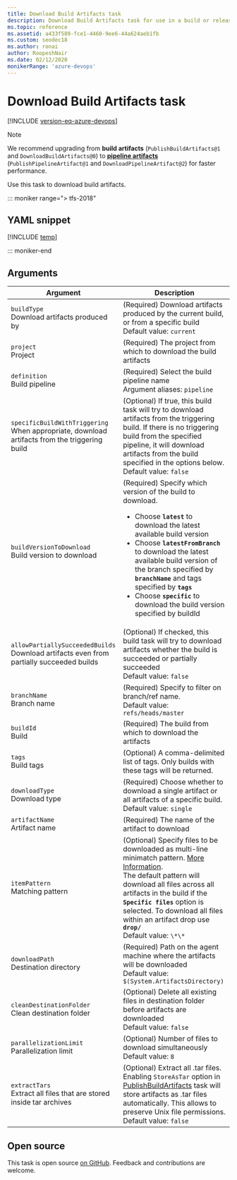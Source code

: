 ```yaml
---
title: Download Build Artifacts task
description: Download Build Artifacts task for use in a build or release pipeline
ms.topic: reference
ms.assetid: a433f589-fce1-4460-9ee6-44a624aeb1fb
ms.custom: seodec18
ms.author: ronai
author: RoopeshNair
ms.date: 02/12/2020
monikerRange: 'azure-devops'
---
```


# Download Build Artifacts task

[!INCLUDE [version-eq-azure-devops](../../../includes/version-eq-azure-devops.md)]

> [!NOTE]
> We recommend upgrading from **build artifacts** (`PublishBuildArtifacts@1` and `DownloadBuildArtifacts@0`) to **[pipeline artifacts](../../artifacts/pipeline-artifacts.md)** (`PublishPipelineArtifact@1` and `DownloadPipelineArtifact@2`) for faster performance. 

Use this task to download build artifacts.

::: moniker range="> tfs-2018"

## YAML snippet

[!INCLUDE [temp](../includes/yaml/DownloadBuildArtifactsV0.md)]

::: moniker-end

## Arguments

|Argument|Description|
|--- |--- |
|`buildType`<br/>Download artifacts produced by|(Required) Download artifacts produced by the current build, or from a specific build <br/>Default value: `current`|
|`project`<br/>Project|(Required) The project from which to download the build artifacts|
|`definition`<br/>Build pipeline|(Required) Select the build pipeline name <br/>Argument aliases: `pipeline`|
|`specificBuildWithTriggering`<br/>When appropriate, download artifacts from the triggering build|(Optional) If true, this build task will try to download artifacts from the triggering build. If there is no triggering build from the specified pipeline, it will download artifacts from the build specified in the options below. <br/>Default value: `false`|
|`buildVersionToDownload`<br/>Build version to download|(Required) Specify which version of the build to download.<br/><ul><li> Choose **`latest`** to download the latest available build version</li><li>Choose **`latestFromBranch`** to download the latest available build version of the branch specified by **`branchName`** and tags specified by **`tags`**</li><li>Choose **`specific`** to download the build version specified by buildId</li><ul/>|
|`allowPartiallySucceededBuilds`<br/>Download artifacts even from partially succeeded builds|(Optional) If checked, this build task will try to download artifacts whether the build is succeeded or partially succeeded <br/>Default value: `false`|
|`branchName`<br/>Branch name|(Required) Specify to filter on branch/ref name. <br/>Default value: `refs/heads/master`|
|`buildId`<br/>Build|(Required) The build from which to download the artifacts|
|`tags`<br/>Build tags|(Optional) A comma-delimited list of tags. Only builds with these tags will be returned.|
|`downloadType`<br/>Download type|(Required) Choose whether to download a single artifact or all artifacts of a specific build. <br/>Default value: `single`|
|`artifactName`<br/>Artifact name|(Required) The name of the artifact to download|
|`itemPattern`<br/>Matching pattern|(Optional) Specify files to be downloaded as multi-line minimatch pattern. [More Information](../file-matching-patterns.md).<br/> The default pattern  will download all files across all artifacts in the build if the **`Specific files`** option is selected. To download all files within an artifact drop use **`drop/`** <br/>Default value: `\*\*`|
|`downloadPath`<br/>Destination directory|(Required) Path on the agent machine where the artifacts will be downloaded <br/>Default value: `$(System.ArtifactsDirectory)`|
|`cleanDestinationFolder`<br/>Clean destination folder|(Optional) Delete all existing files in destination folder before artifacts are downloaded <br/>Default value: `false`|
|`parallelizationLimit`<br/>Parallelization limit|(Optional) Number of files to download simultaneously <br/>Default value: `8`|
|`extractTars`<br/>Extract all files that are stored inside tar archives|(Optional) Extract all .tar files. Enabling `StoreAsTar` option in [PublishBuildArtifacts](./publish-build-artifacts.md) task will store artifacts as .tar files automatically. This allows to preserve Unix file permissions. <br/>Default value: `false`|

## Open source

This task is open source [on GitHub](https://github.com/Microsoft/azure-pipelines-tasks). Feedback and contributions are welcome.
